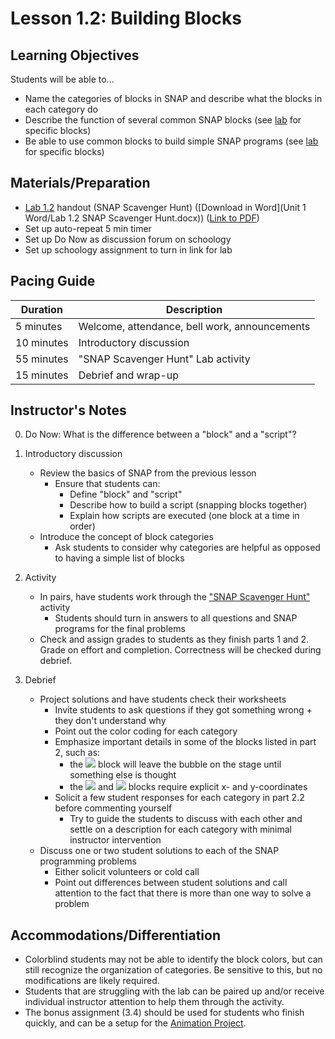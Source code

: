 <!--- REVISED -->
# Lesson 1.2: Building Blocks

## Learning Objectives

Students will be able to...

-   Name the categories of blocks in SNAP and describe what the blocks in each category do
-   Describe the function of several common SNAP blocks (see [lab](lab_12.md) for specific blocks)
-   Be able to use common blocks to build simple SNAP programs (see [lab](lab_12.md) for specific blocks)

## Materials/Preparation

-   [Lab 1.2](lab_12.md) handout (SNAP Scavenger Hunt) ([Download in Word](Unit 1 Word/Lab 1.2 SNAP Scavenger Hunt.docx)) ([Link to PDF](https://teals.sharepoint.com/curriculum/_layouts/15/guestaccess.aspx?guestaccesstoken=rJmltydojDSzEXH6CgB09OBvQwgDwjL2DxKUsAS7w0c%3d&docid=0e369dea97ab041e38a1360b6013dae54))
-   Set up auto-repeat 5 min timer
-   Set up Do Now as discussion forum on schoology
-   Set up schoology assignment to turn in link for lab

## Pacing Guide

| Duration   | Description                                   |
| ---------- | --------------------------------------------- |
| 5 minutes  | Welcome, attendance, bell work, announcements |
| 10 minutes | Introductory discussion                       |
| 55 minutes | "SNAP Scavenger Hunt" Lab activity            |
| 15 minutes | Debrief and wrap-up                           |

## Instructor's Notes

0.  Do Now: What is the difference between a "block" and a "script"?
1.  Introductory discussion

    -   Review the basics of SNAP from the previous lesson
        -   Ensure that students can:
            -   Define "block" and "script" 
            -   Describe how to build a script (snapping blocks together)
            -   Explain how scripts are executed (one block at a time in order)
    -   Introduce the concept of block categories
        -   Ask students to consider why categories are helpful as opposed to having a simple list of blocks

2.  Activity

    -   In pairs, have students work through the ["SNAP Scavenger Hunt"](lab_12.md) activity
        -   Students should turn in answers to all questions and SNAP programs for the final problems
    -   Check and assign grades to students as they finish parts 1 and 2. Grade on effort and completion. Correctness will be checked during debrief.

3.  Debrief
    -   Project solutions and have students check their worksheets
        -   Invite students to ask questions if they got something wrong + they don't understand why
        -   Point out the color coding for each category
        -   Emphasize important details in some of the blocks listed in part 2, such as:
            -   the ![](think.png) block will leave the bubble on the stage until something else is thought
            -   the ![](gotox-y.png) and ![](glide.png) blocks require explicit x- and y-coordinates
        -   Solicit a few student responses for each category in part 2.2 before commenting yourself
            -   Try to guide the students to discuss with each other and settle on a description for each category with minimal instructor intervention
    -   Discuss one or two student solutions to each of the SNAP programming problems
        -   Either solicit volunteers or cold call
        -   Point out differences between student solutions and call attention to the fact that there is more than one way to solve a problem

## Accommodations/Differentiation

-   Colorblind students may not be able to identify the block colors, but can still recognize the organization of categories. Be sensitive to this, but no modifications are likely required.
-   Students that are struggling with the lab can be paired up and/or receive individual instructor attention to help them through the activity.
-   The bonus assignment (3.4) should be used for students who finish quickly, and can be a setup for the [Animation Project](project_1.md).
